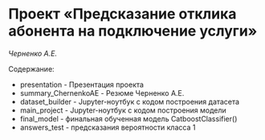 # Проект «Предсказание отклика абонента на подключение услуги»

*Черненко А.Е.*

Содержание:
* presentation - Презентация проекта
* summary_ChernenkoAE - Резюме Черненко А.Е.
* dataset_builder - Jupyter-ноутбук с кодом построения датасета
* main_project - Jupyter-ноутбук с кодом построения модели
* final_model - финальная обученная модель CatboostClassifier()
* answers_test - предсказания вероятности класса 1

